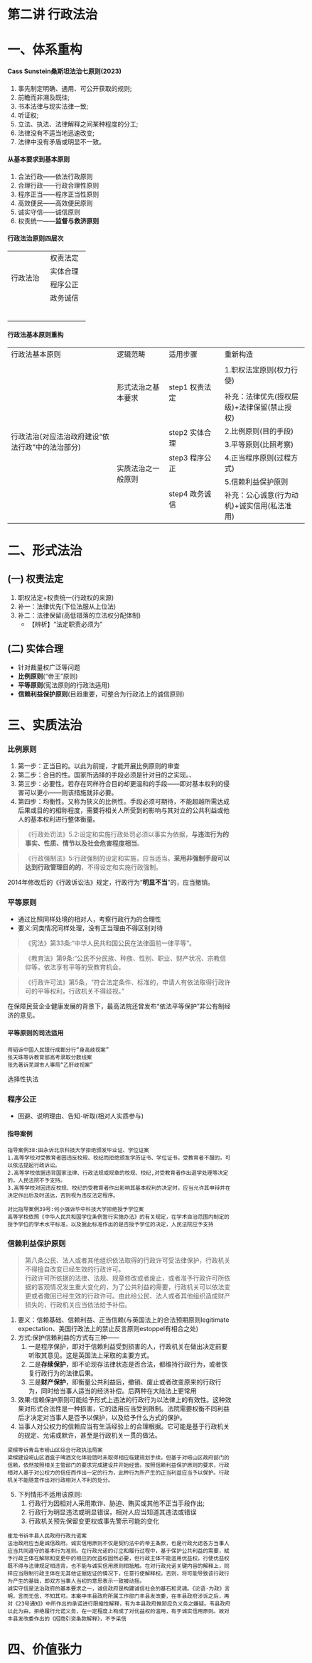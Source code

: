 # 第二讲 行政法治
# 一、体系重构
#### Cass Sunstein桑斯坦法治七原则(2023)
1. 事先制定明确、通用、可公开获取的规则;
2. 前瞻而非溯及既往;
3. 书本法律与现实法律一致;
4. 听证权;
5. 立法、执法、法律解释之间某种程度的分工;
6. 法律没有不适当地迅速改变;
7. 法律中没有矛盾或明显不一致。
#### 从基本要求到基本原则
1. 合法行政——依法行政原则
2. 合理行政——行政合理性原则
3. 程序正当——程序正当性原则
4. 高效便民——高效便民原则
5. 诚实守信——诚信原则
6. 权责统一——**监督与救济原则**
#### 行政法治原则四层次
<table>
 <tr height=18 style='mso-height-source:userset;height:13.8pt' id='r0'>
<td rowspan=4 height=73 class=x21 width=72 style='height:55.2pt;width:54pt;'>行政法治</td>
<td width=72 style='width:54pt;'>权责法定</td>
 </tr>
 <tr height=18 style='mso-height-source:userset;height:13.8pt' id='r1'>
<td>实体合理</td>
 </tr>
 <tr height=18 style='mso-height-source:userset;height:13.8pt' id='r2'>
<td>程序公正</td>
 </tr>
 <tr height=18 style='mso-height-source:userset;height:13.8pt' id='r3'>
<td>政务诚信</td>
 </tr>
 <tr height=19 style='mso-height-source:userset;height:14.25pt' id='r4'>
  <td height=19 colspan=2 style='height:14.25pt;mso-ignore:colspan;'></td>
 </tr>
 <tr height=18 style='mso-height-source:userset;height:13.8pt' id='r5'>
<td height=18 style='height:13.8pt;'></td>
 </tr>
</table>

#### 行政法基本原则重构

<table cellpadding=0 cellspacing=0 width=670 style='border-collapse: 
 collapse;table-layout:fixed;width:502pt'>
 <col width=248 style='mso-width-source:userset;width:186pt'>
 <col width=113 style='mso-width-source:userset;width:84.75pt'>
 <col width=119 style='mso-width-source:userset;width:89.25pt'>
 <col width=190 style='mso-width-source:userset;width:142.5pt'>
 <tr height=18 style='mso-height-source:userset;height:13.8pt' id='r0'>
<td height=18 class=x62 width=248 style='height:13.8pt;width:186pt;'>行政法基本原则</td>
<td class=x62 width=113 style='width:84.75pt;'>逻辑范畴</td>
<td class=x62 width=119 style='width:89.25pt;'>适用步骤</td>
<td class=x62 width=190 style='width:142.5pt;'>重新构造</td>
 </tr>
 <tr height=64 style='mso-height-source:userset;height:48.6pt' id='r1'>
<td rowspan=7 height=175 class=x64 style='height:131.4pt;'>行政法治(对应法治政府建设“依法行政”中的法治部分)</td>
<td rowspan=2 height=83 class=x64 style='height:62.4pt;'>形式法治之基本要求</td>
<td rowspan=2 height=83 class=x64 style='height:62.4pt;'>step1 权责法定</td>
<td class=x63>1.职权法定原则(权力行使)</td>
 </tr>
 <tr height=18 style='mso-height-source:userset;height:13.8pt' id='r2'>
<td class=x63>补充：法律优先(授权层级)+法律保留(禁止授权)</td>
 </tr>
 <tr height=18 style='mso-height-source:userset;height:13.8pt' id='r3'>
<td rowspan=5 height=92 class=x64 style='height:69pt;'>实质法治之一般原则</td>
<td rowspan=2 height=36 class=x64 style='height:27.6pt;'>step2 实体合理</td>
<td class=x63>2.比例原则(目的手段)</td>
 </tr>
 <tr height=18 style='mso-height-source:userset;height:13.8pt' id='r4'>
<td class=x63>3.平等原则(比照考察)</td>
 </tr>
 <tr height=18 style='mso-height-source:userset;height:13.8pt' id='r5'>
<td class=x63>step3 程序公正</td>
<td class=x63>4.正当程序原则(过程方式)</td>
 </tr>
 <tr height=18 style='mso-height-source:userset;height:13.8pt' id='r6'>
<td rowspan=2 height=36 class=x64 style='height:27.6pt;'>step4 政务诚信</td>
<td class=x63>5.信赖利益保护原则</td>
 </tr>
 <tr height=18 style='mso-height-source:userset;height:13.8pt' id='r7'>
<td class=x63>补充：公心诚意(行为动机)+诚实信用(私法准用)</td>
 </tr>
<![if supportMisalignedColumns]>
 <tr height=0 style='display:none'>
  <td width=248 style='width:186pt'></td>
  <td width=113 style='width:84.75pt'></td>
  <td width=119 style='width:89.25pt'></td>
  <td width=190 style='width:142.5pt'></td>
 </tr>
 <![endif]>
</table>


# 二、形式法治
## (一) 权责法定
1. 职权法定+权责统一(行政权的来源)
2. 补一：法律优先(下位法服从上位法)
3. 补二：法律保留(高低错落的立法权分配体制)
   - 【辨析】“法定职责必须为”
## (二) 实体合理
- 针对裁量权广泛等问题
- **比例原则**(“帝王”原则)
- **平等原则**(宪法原则的行政法适用)
- **信赖利益保护原则**(目趋重要，可整合为行政法上的诚信原则)
# 三、实质法治
### 比例原则
1. 第一步：正当目的。以此为前提，才能开展比例原则的审查
2. 第二步：合目的性。国家所选择的手段必须是针对目的之实现。、
3. 第三步：必要性。若存在同样符合目的却更温和的手段——即对基本权利的侵害可以更小——则该措施就非必要。
4. 第四步：均衡性。又称为狭义的比例性。手段必须可期待，不能超越所需达成后果或目的的相称程度，需要将相关人所受到的影响与其对立的公共利益或他人的基本权利进行整体衡量。
>《行政处罚法》5.2:设定和实施行政处罚必须以事实为依据，**与违法行为的事实、性质、情节以及社会危害程度相当**。

>《行政强制法》5:行政强制的设定和实施，应当适当。**采用非强制手段可以达到行政管理目的的**，不得设定和实施行政强制。

2014年修改后的《行政诉讼法》规定，行政行为“**明显不当**”的，应当撤销。
### 平等原则
- 通过比照同样处境的相对人，考察行政行为的合理性
- 要义:同类情况同样处理，没有正当理由不得区别对待
>《宪法》第33条:“中华人民共和国公民在法律面前一律平等”。

>《教育法》第9条:“公民不分民族、种族、性别、职业、财产状况、宗教信仰等，依法享有平等的受教育机会。

>《行政许可法》第5条，“符合法定条件、标准的，申请人有依法取得行政许可的平等权利，行政机关不得歧视。”

在保障民营企业健康发展的背景下，最高法院还曾发布“依法平等保护”非公有制经济的意见。
#### 平等原则的司法适用
~~~
蒋韬诉中国人民银行成都分行“身高歧视案”
张天珠等诉教育部高考录取分数线案
张先著诉芜湖市人事局“乙肝歧视案”
~~~
选择性执法
### 程序公正
- 回避、说明理由、告知-听取(相对人实质参与)
#### 指导案例
~~~
指导案例38:田永诉北京科技大学拒绝颁发毕业证、学位证案
1.高等学校对受教育者因违反校规、校纪而拒绝颁发学历证书、学位证书，受教育者不服的，可以依法提起行政诉讼。
2.高等学校依据违背国家法律、行政法规或规章的校规、校纪,对受教育者作出退学处理等决定的，人民法院不予支持。
3.高等学校对因违反校规、校纪的受教育者作出影响其基本权利的决定时，应当允许其申辩并在决定作出后及时送达，否则视为违反法定程序。
~~~
~~~
对比指导案例39号:何小强诉华中科技大学拒绝授予学位案
高等学校依照《中华人民共和国学位条例暂行实施办法》的有关规定，在学术自治范围内制定的授予学位的学术水平标准，以及据此标准作出的是否授予学位的决定，人民法院应予支持
~~~
### 信赖利益保护原则
>第八条公民、法人或者其他组织依法取得的行政许可受法律保护，行政机关不得擅自改变已经生效的行政许可。\
行政许可所依据的法律、法规、规章修改或者废止，或者准予行政许可所依据的客观情况发生重大变化的，为了公共利益的需要，行政机关可以依法变更或者撒回已经生效的行政许可。由此给公民、法人或者其他组织造成财产损失的，行政机关应当依法给予补偿。
1. 要义：信赖基础、信赖利益、正当信赖(与英国法上的合法预期原则legitimate expectation、美国行政法上的禁止反言原则estoppeI有相合之处)
2. 方式:保护信赖利益的方式有三种——
   1. 一是程序保护，即对于信赖利益受到损害的人，行政机关在做出决定前要听取其意见。这是英国法上采取的主要方式。
   2. 二是**存续保护**，即不论现存法律状态是否合法，都维持行政行为，或者恢复行政行为的法律后果。
   3. 三是**财产保护**，即衡量公共利益后，撤销、废止或者改变原来的行政行为，同时给当事人适当的经济补偿。后两种在大陆法上更常用
3. 效果:信赖保护原则可能给予形式上违法的行政行为以法律上的有效性。这种效果对形式合法性是一种损害，它的适用应当受到限制。法院需要权衡不同利益后才决定对当事人是否予以保护，以及给予什么方式的保护。
4. 当事人对公权力的信赖应当有生活经验上的合理根据。它可能是基于行政机关的规定、允诺或默许，甚至是行政机关一贯的做法。
~~~
梁樑等诉青岛市崂山区综合行政执法局案
梁樑建设崂山区酒盒子啤酒文化体验馆时未取得相应临建规划手续，但基于对崂山区政府部门的信赖，依然按照相关主管部门的要求完成建设并开始经营。按照信赖利益保护原则的要求，行政相对人基于对公权力的信任而作出一定的行为，此种行为所产生的正当利益应当予以保护。行政机关不能随意作出对行政相对人不利的处分。
~~~
5. 下列情形不适用该原则:
   1. 行政行为因相对人采用欺诈、胁迫、贿买或其他不正当手段作出;
   2. 行政行为明显违法或明显错误，相对人应当知道其违法或错误
   3. 行政机关预先保留变更权或事先警示可能的变化
~~~
崔龙书诉丰县人民政府行政允诺案
法治政府应当是诚信政府。诚实信用原则不仅是契约法中的帝王条款，也是行政允诺各方当事人应当共同遵守的基本行为准则。在行政允诺的订立和履行过程中，基于保护公共利益的需要，赋予行政主体在解除和变更中的相应的优益权固然必要，但行政主体不能滥用优益权。行使优益权既不得与法律规定相违背，也不能与诚实信用原则相抵触。在对行政允诺关键内容的解释上，同样应当限制行政主体在无其他证据佐证的情况下，任意行使解释权。否则，将可能导致该行政行为产生的基础，即双方当事人当初的意思表示一致被动摇。
诚实守信是法治政府的基本要求之一，诚信政府是构建诚信社会的基石和灵魂。《论语·为政》言明，言而无信，不知其可。本案中丰县政府所属工作部门丰县发改委，在丰县政府涉诉之后，再对《23号通知》中所作出的承诺进行限缩性解释，有为丰县政府推卸应负义务之嫌疑。韦县政府以此为由，拒绝履行允诺义务，在一定程度上构成了对优益权的滥用，有于诚实信用原则。故对丰县发改委作出的《招商引资条款解释》，不予采信
~~~
# 四、价值张力
